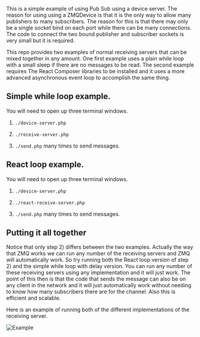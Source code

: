 
This is a simple example of using Pub Sub using a device server.  The reason for using using a ZMQDevice is that it is the only way to allow many publishers to many subscribers.  The reason for this is that there may only be a single socket bind on each port while there can be many connections.  The code to connect the two bound publisher and subscriber sockets is very small but it is required.

This repo provides two examples of normal receiving servers that can be mixed together in any amount.  One first example uses a plain while loop with a small sleep if there are no messages to be read.  The second example requires The React Composer libraries to be installed and it uses a more advanced asynchronous event loop to accomplish the same thing.

## Simple while loop example.

You will need to open up three terminal windows.

1. `./device-server.php`

2. `./receive-server.php`

3. `./send.php` many times to send messages.


## React loop example.

You will need to open up three terminal windows.

1. `./device-server.php`

2. `./react-receive-server.php`

3. `./send.php` many times to send messages.

## Putting it all together

Notice that only step 2) differs between the two examples.  Actually the way that ZMQ works we can run any number of the receiving servers and ZMQ will automatically work.  So try running both the React loop version of step 2) and the simple while loop with delay version.  You can run any number of these receiving servers using any implementation and it will just work.  The point of this then is that the code that sends the message can also be on any client in the network and it will just automatically work without needing to know how many subscribers there are for the channel.  Also this is efficient and scalable.

Here is an example of running both of the different implementations of the receiving server.

![Example](/running_both_servers.png&raw=true)
